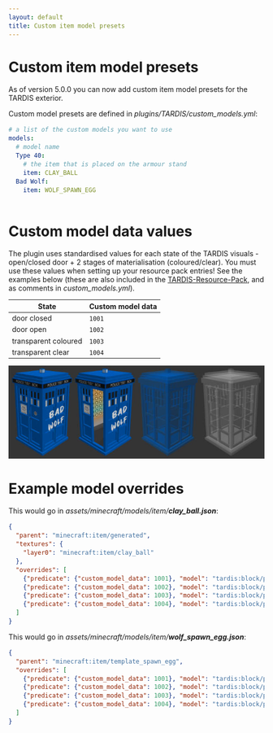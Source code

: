 ```yaml
---
layout: default
title: Custom item model presets
---
```


# Custom item model presets

As of version 5.0.0 you can now add custom item model presets for the TARDIS exterior.

Custom model presets are defined in _plugins/TARDIS/custom\_models.yml_:

```yaml title="/plugins/TARDIS/custom_models.yml"
# a list of the custom models you want to use
models:
  # model name
  Type 40:
    # the item that is placed on the armour stand
    item: CLAY_BALL
  Bad Wolf:
    item: WOLF_SPAWN_EGG
    
```

# Custom model data values

The plugin uses standardised values for each state of the TARDIS visuals - open/closed door + 2 stages of materialisation (coloured/clear). You must use these values when setting up your resource pack entries! See the examples below (these are also included in the [TARDIS-Resource-Pack](https://github.com/eccentricdevotion/TARDIS-Resource-Pack), and as comments in _custom\_models.yml_).

| State                | Custom model data |
| -------------------- | ----------------- |
| door closed          | `1001`            |
| door open            | `1002`            |
| transparent coloured | `1003`            |
| transparent clear    | `1004`            |

![Custom model states](/images/docs/custom_model_states.jpg)

# Example model overrides

This would go in _assets/minecraft/models/item/**clay\_ball.json**_:

```json
{
  "parent": "minecraft:item/generated",
  "textures": {
    "layer0": "minecraft:item/clay_ball"
  },
  "overrides": [
    {"predicate": {"custom_model_data": 1001}, "model": "tardis:block/police_box/type_40_closed"},
    {"predicate": {"custom_model_data": 1002}, "model": "tardis:block/police_box/type_40_open"},
    {"predicate": {"custom_model_data": 1003}, "model": "tardis:block/police_box/type_40_stained"},
    {"predicate": {"custom_model_data": 1004}, "model": "tardis:block/police_box/type_40_glass"}
  ]
}
```

This would go in _assets/minecraft/models/item/**wolf\_spawn\_egg.json**_:

```json
{
  "parent": "minecraft:item/template_spawn_egg",
  "overrides": [
    {"predicate": {"custom_model_data": 1001}, "model": "tardis:block/police_box/bad_wolf_closed"},
    {"predicate": {"custom_model_data": 1002}, "model": "tardis:block/police_box/bad_wolf_open"},
    {"predicate": {"custom_model_data": 1003}, "model": "tardis:block/police_box/bad_wolf_stained"},
    {"predicate": {"custom_model_data": 1004}, "model": "tardis:block/police_box/bad_wolf_glass"}
  ]
}
```
